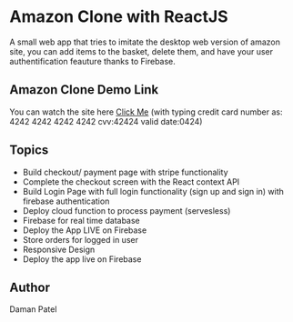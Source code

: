 # Amazon Clone with ReactJS

A small web app that tries to imitate the desktop web version of amazon site, you can add items to the basket, delete them, and have your user authentification feauture thanks to Firebase.

## Amazon Clone Demo Link

You can watch the site here 
[Click Me](https://amaznclone-v1.web.app/)
(with typing credit card number as: 4242 4242 4242 4242 cvv:42424 valid date:0424)

## Topics 

- Build checkout/ payment page with stripe functionality
- Complete the checkout screen with the React context API
- Build Login Page with full login functionality (sign up and sign in) with firebase authentication
- Deploy cloud function to process payment (servesless)
- Firebase for real time database
- Deploy the App LIVE on Firebase
- Store orders for logged in user
- Responsive Design
- Deploy the app live on Firebase

## Author

Daman Patel

